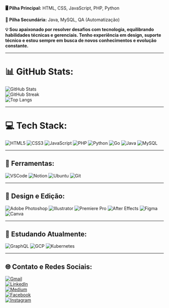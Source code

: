 <p><strong>🖥️ Pilha Principal:</strong> HTML, CSS, JavaScript, PHP, Python</p>
<p><strong>🔧 Pilha Secundária:</strong> Java, MySQL, QA (Automatização)</p>

<p><strong>💡 Sou apaixonado por resolver desafios com tecnologia, equilibrando habilidades técnicas e gerenciais. Tenho experiência em design, suporte técnico e estou sempre em busca de novos conhecimentos e evolução constante.</strong></p>

---

# 📊 GitHub Stats:
![GitHub Stats](https://github-readme-stats.vercel.app/api?username=pablloviana&theme=dark&hide_border=true)<br/>
![GitHub Streak](https://github-readme-streak-stats.herokuapp.com/?user=pablloviana&theme=dark&hide_border=true)<br/>
![Top Langs](https://github-readme-stats.vercel.app/api/top-langs/?username=pablloviana&theme=dark&hide_border=true&layout=compact)

---

# 💻 Tech Stack:
![HTML5](https://img.shields.io/badge/html5-%23E34F26.svg?style=for-the-badge&logo=html5&logoColor=white)
![CSS3](https://img.shields.io/badge/css3-%231572B6.svg?style=for-the-badge&logo=css3&logoColor=white)
![JavaScript](https://img.shields.io/badge/javascript-%23323330.svg?style=for-the-badge&logo=javascript&logoColor=%23F7DF1E)
![PHP](https://img.shields.io/badge/php-%23777BB4.svg?style=for-the-badge&logo=php&logoColor=white)
![Python](https://img.shields.io/badge/python-3670A0?style=for-the-badge&logo=python&logoColor=ffdd54)
![Go](https://img.shields.io/badge/go-00ADD8.svg?style=for-the-badge&logo=go&logoColor=white)
![Java](https://img.shields.io/badge/java-%23ED8B00.svg?style=for-the-badge&logo=openjdk&logoColor=white)
![MySQL](https://img.shields.io/badge/mysql-%2300f.svg?style=for-the-badge&logo=mysql&logoColor=white)

---

## 🧰 Ferramentas:
![VSCode](https://img.shields.io/badge/VSCode-0078D4?style=for-the-badge&logo=visual%20studio%20code&logoColor=white)
![Notion](https://img.shields.io/badge/Notion-000000?style=for-the-badge&logo=notion&logoColor=white)
![Ubuntu](https://img.shields.io/badge/Ubuntu-E95420?style=for-the-badge&logo=ubuntu&logoColor=white)
![Git](https://img.shields.io/badge/GIT-E44C30?style=for-the-badge&logo=git&logoColor=white)

---

## 🎨 Design e Edição:
![Adobe Photoshop](https://img.shields.io/badge/photoshop-%2331A8FF.svg?style=for-the-badge&logo=adobe%20photoshop&logoColor=white)
![Illustrator](https://img.shields.io/badge/illustrator-%23FF9A00.svg?style=for-the-badge&logo=adobe%20illustrator&logoColor=white)
![Premiere Pro](https://img.shields.io/badge/Premiere%20Pro-9999FF.svg?style=for-the-badge&logo=Adobe%20Premiere%20Pro&logoColor=white)
![After Effects](https://img.shields.io/badge/After%20Effects-9999FF.svg?style=for-the-badge&logo=Adobe%20After%20Effects&logoColor=white)
![Figma](https://img.shields.io/badge/Figma-%23F24E1E.svg?style=for-the-badge&logo=figma&logoColor=white)
![Canva](https://img.shields.io/badge/Canva-%2300C4CC.svg?style=for-the-badge&logo=Canva&logoColor=white)

---

## 📘 Estudando Atualmente:
![GraphQL](https://img.shields.io/badge/GraphQL-E10098?style=for-the-badge&logo=graphql&logoColor=white)
![GCP](https://img.shields.io/badge/Google_Cloud-4285F4?style=for-the-badge&logo=google-cloud&logoColor=white)
![Kubernetes](https://img.shields.io/badge/kubernetes-326CE5.svg?style=for-the-badge&logo=kubernetes&logoColor=white)

---

## 🌐 Contato e Redes Sociais:
[![Gmail](https://img.shields.io/badge/-Gmail-%23333?style=for-the-badge&logo=gmail&logoColor=white)](mailto:contato.pabllo.oliveira@gmail.com)  
[![LinkedIn](https://img.shields.io/badge/-LinkedIn-%230077B5?style=for-the-badge&logo=linkedin&logoColor=white)](https://www.linkedin.com/in/pablloviana)  
[![Medium](https://img.shields.io/badge/-Medium-%23000000?style=for-the-badge&logo=medium&logoColor=white)](https://medium.com/@pablloviana)  
[![Facebook](https://img.shields.io/badge/Facebook-%231877F2.svg?style=for-the-badge&logo=Facebook&logoColor=white)](https://facebook.com/pabllovianaoliveira)  
[![Instagram](https://img.shields.io/badge/Instagram-%23E4405F.svg?style=for-the-badge&logo=Instagram&logoColor=white)](https://instagram.com/pablloviana_)
